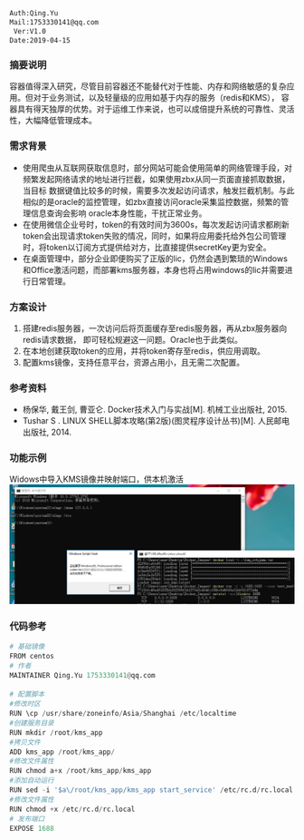 ```shell
Auth:Qing.Yu
Mail:1753330141@qq.com
 Ver:V1.0
Date:2019-04-15
```

### 摘要说明
容器值得深入研究，尽管目前容器还不能替代对于性能、内存和网络敏感的复杂应用。但对于业务测试，以及轻量级的应用如基于内存的服务（redis和KMS），
容器具有得天独厚的优势。对于运维工作来说，也可以成倍提升系统的可靠性、灵活性，大幅降低管理成本。

### 需求背景
- 使用爬虫从互联网获取信息时，部分网站可能会使用简单的网络管理手段，对频繁发起网络请求的地址进行拦截，如果使用zbx从同一页面直接抓取数据，当目标
数据键值比较多的时候，需要多次发起访问请求，触发拦截机制。与此相似的是oracle的监控管理，如zbx直接访问oracle采集监控数据，频繁的管理信息查询会影响
oracle本身性能，干扰正常业务。
- 在使用微信企业号时，token的有效时间为3600s，每次发起访问请求都刷新token会出现请求token失败的情况，同时，如果将应用委托给外包公司管理时，将token以订阅方式提供给对方，比直接提供secretKey更为安全。
- 在桌面管理中，部分企业即便购买了正版的lic，仍然会遇到繁琐的Windows和Office激活问题，而部署kms服务器，本身也将占用windows的lic并需要进行日常管理。

### 方案设计
1. 搭建redis服务器，一次访问后将页面缓存至redis服务器，再从zbx服务器向redis请求数据，
即可轻松规避这一问题。Oracle也于此类似。
1. 在本地创建获取token的应用，并将token寄存至redis，供应用调取。
1. 配置kms镜像，支持任意平台，资源占用小，且无需二次配置。

### 参考资料
- 杨保华, 戴王剑, 曹亚仑. Docker技术入门与实战[M]. 机械工业出版社, 2015.
- Tushar S . LINUX SHELL脚本攻略(第2版)(图灵程序设计丛书)[M]. 人民邮电出版社, 2014.

### 功能示例
Widows中导入KMS镜像并映射端口，供本机激活
![示例](https://github.com/QingYu2017/pic/blob/master/2019041501.png)

### 代码参考
```python
# 基础镜像
FROM centos
# 作者
MAINTAINER Qing.Yu 1753330141@qq.com

# 配置脚本
#修改时区
RUN \cp /usr/share/zoneinfo/Asia/Shanghai /etc/localtime
#创建服务目录
RUN mkdir /root/kms_app
#拷贝文件
ADD kms_app /root/kms_app/
#修改文件属性
RUN chmod a+x /root/kms_app/kms_app
#添加自动运行
RUN sed -i '$a\/root/kms_app/kms_app start_service' /etc/rc.d/rc.local
#修改文件属性
RUN chmod +x /etc/rc.d/rc.local
# 发布端口
EXPOSE 1688
```
